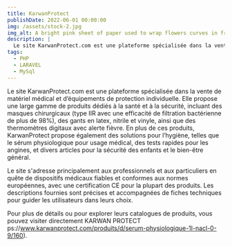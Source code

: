 ```yaml
---
title: KarwanProtect
publishDate: 2022-06-01 00:00:00
img: /assets/stock-2.jpg
img_alt: A bright pink sheet of paper used to wrap flowers curves in front of rich blue background
description: |
  Le site KarwanProtect.com est une plateforme spécialisée dans la vente de matériel médical et d’équipements de protection individuelle.
tags:
  - PHP
  - LARAVEL
  - MySql
---
```


Le site KarwanProtect.com est une plateforme spécialisée dans la vente de matériel médical et d’équipements de protection individuelle. Elle propose une large gamme de produits dédiés à la santé et à la sécurité, incluant des masques chirurgicaux (type IIR avec une efficacité de filtration bactérienne de plus de 98%), des gants en latex, nitrile et vinyle, ainsi que des thermomètres digitaux avec alerte fièvre. En plus de ces produits, KarwanProtect propose également des solutions pour l’hygiène, telles que le sérum physiologique pour usage médical, des tests rapides pour les angines, et divers articles pour la sécurité des enfants et le bien-être général.

Le site s'adresse principalement aux professionnels et aux particuliers en quête de dispositifs médicaux fiables et conformes aux normes européennes, avec une certification CE pour la plupart des produits. Les descriptions fournies sont précises et accompagnées de fiches techniques pour guider les utilisateurs dans leurs choix.

Pour plus de détails ou pour explorer leurs catalogues de produits, vous pouvez visiter directement 
KARWAN PROTECT
ps://www.karwanprotect.com/produits/d/serum-physiologique-1l-nacl-0-9/160).
